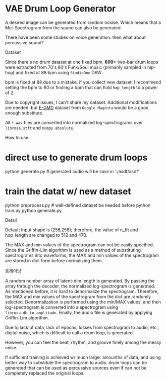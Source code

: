 # VAE Drum Loop Generator

A desired image can be generated from random nosise. Which means that a Mel-Spectrogram from the sound can also be generated.

There have been some studies on voice generation. then what about percussive sound?


Dataset

Since there's no drum dataset at one fixed bpm, **600+** two-bar drum loops were extracted from 70's 80's Funk/Soul music (primarily sampled in hip-hop) and fixed at 88 bpm using `StudioOne` DAW.

bpm is fixed at 88 due to a mistake, if you collect new dataset, I recommend setting the bpm to 90 or finding a bpm that can hold `hop_length` to a power of 2.

Due to copyright issues, I can't share my dataset.
Additional modifications are needed, but [E-GMD][gmd_lnk] dataset from `Google Magenta` would be a good enough substitute.

[gmd_lnk]: https://magenta.tensorflow.org/datasets/e-gmd "The Expanded Groove MIDI Dataset"

All `*.wav` files are converted into normalized log-spectrograms over `librosa.stft` and `numpy.absolute`.





How to use

# direct use to generate drum loops
python generate.py # generated audio will be save in './asdf/asdf'

# train the datat w/ new dataset
python preprocess.py # well-defined dataset be needed before
python train.py
python generate.py



Detail

Default Input shape is (256,256); therefore, the value of n_fft and hop_length are changed to 512 and 470.

The MAX and min values of the spectrogram can not be easily specified. Since the Griffin-Lim algorithm is used as a method of substituting spectrograms into waveforms, the MAX and min values of the spectrogram are stored in dict form before normalizing them.

트레이닝

A random number array of latent-dim length is generated. By passing the array through the decoder, the normalized log-spectrogram is generated. As mentioned before, it is hard to denormalize the spectrogram. Therefore, the MAX and min values of the spectrogram from the dict are randomly selected. Denormalization is performed using the min/MAX values, and then log-spectrogram is converted into a spectrogram using `librosa.db_to_amplitude`. Finally, the audio file is generated by applying Griffin-Lim algorithm. 



Due to lack of data, lack of epochs, losses from spectrogram to audio, etc., digital noise, which is difficult to call a drum loop, is generated.

However, you can feel the beat, rhythm, and groove finely among the messy noise.

If sufficient training is achieved w/ much larger amounths of data, and using better way to substitute the spectrogram to audio, drum loops can be generated that can be used as percussive sources even if can not be completely replaced the original loops.


